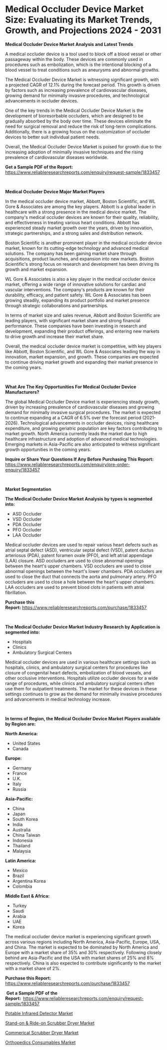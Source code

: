 <p><h1>Medical Occluder Device Market Size: Evaluating its Market Trends, Growth, and Projections 2024 - 2031</h1></p><p><strong>Medical Occluder Device Market Analysis and Latest Trends</strong></p>
<p><p>A medical occluder device is a tool used to block off a blood vessel or other passageway within the body. These devices are commonly used in procedures such as embolization, which is the intentional blocking of a blood vessel to treat conditions such as aneurysms and abnormal growths.</p><p>The Medical Occluder Device Market is witnessing significant growth, with a projected CAGR of 12.1% during the forecast period. This growth is driven by factors such as increasing prevalence of cardiovascular diseases, growing demand for minimally invasive procedures, and technological advancements in occluder devices.</p><p>One of the key trends in the Medical Occluder Device Market is the development of bioresorbable occluders, which are designed to be gradually absorbed by the body over time. These devices eliminate the need for surgical removal and reduce the risk of long-term complications. Additionally, there is a growing focus on the customization of occluder devices to better suit individual patient needs.</p><p>Overall, the Medical Occluder Device Market is poised for growth due to the increasing adoption of minimally invasive techniques and the rising prevalence of cardiovascular diseases worldwide.</p></p>
<p><strong>Get a Sample PDF of the Report:&nbsp;</strong> <a href="https://www.reliableresearchreports.com/enquiry/request-sample/1833457">https://www.reliableresearchreports.com/enquiry/request-sample/1833457</a></p>
<p>&nbsp;</p>
<p><strong>Medical Occluder Device Major Market Players</strong></p>
<p><p>In the medical occluder device market, Abbott, Boston Scientific, and WL Gore & Associates are among the key players. Abbott is a global leader in healthcare with a strong presence in the medical device market. The company's medical occluder devices are known for their quality, reliability, and effectiveness in treating various heart conditions. Abbott has experienced steady market growth over the years, driven by innovation, strategic partnerships, and a strong sales and distribution network.</p><p>Boston Scientific is another prominent player in the medical occluder device market, known for its cutting-edge technology and advanced medical solutions. The company has been gaining market share through acquisitions, product launches, and expansion into new markets. Boston Scientific's strong focus on research and development has been driving its growth and market expansion.</p><p>WL Gore & Associates is also a key player in the medical occluder device market, offering a wide range of innovative solutions for cardiac and vascular interventions. The company's products are known for their durability, efficacy, and patient safety. WL Gore & Associates has been growing steadily, expanding its product portfolio and market presence through strategic collaborations and partnerships.</p><p>In terms of market size and sales revenue, Abbott and Boston Scientific are leading players, with significant market share and strong financial performance. These companies have been investing in research and development, expanding their product offerings, and entering new markets to drive growth and increase their market share.</p><p>Overall, the medical occluder device market is competitive, with key players like Abbott, Boston Scientific, and WL Gore & Associates leading the way in innovation, market expansion, and growth. These companies are expected to continue driving market growth and expanding their market presence in the coming years.</p></p>
<p>&nbsp;</p>
<p><strong>What Are The Key Opportunities For Medical Occluder Device Manufacturers?</strong></p>
<p><p>The global Medical Occluder Device market is experiencing steady growth, driven by increasing prevalence of cardiovascular diseases and growing demand for minimally invasive surgical procedures. The market is expected to continue expanding at a CAGR of 6.5% over the forecast period (2021-2026). Technological advancements in occluder devices, rising healthcare expenditure, and growing geriatric population are key factors contributing to market growth. North America currently leads the market due to high healthcare infrastructure and adoption of advanced medical technologies. Emerging markets in Asia-Pacific are also anticipated to witness significant growth opportunities in the coming years.</p></p>
<p><strong>Inquire or Share Your Questions If Any Before Purchasing This Report:</strong> <a href="https://www.reliableresearchreports.com/enquiry/pre-order-enquiry/1833457">https://www.reliableresearchreports.com/enquiry/pre-order-enquiry/1833457</a></p>
<p>&nbsp;</p>
<p><strong>Market Segmentation</strong></p>
<p><strong>The Medical Occluder Device Market Analysis by types is segmented into:</strong></p>
<p><ul><li>ASD Occluder</li><li>VSD Occluder</li><li>PDA Occluder</li><li>PFO Occluder</li><li>LAA Occluder</li></ul></p>
<p><p>Medical occluder devices are used to repair various heart defects such as atrial septal defect (ASD), ventricular septal defect (VSD), patent ductus arteriosus (PDA), patent foramen ovale (PFO), and left atrial appendage (LAA) closure. ASD occluders are used to close abnormal openings between the heart's upper chambers. VSD occluders are used to close abnormal openings between the heart's lower chambers. PDA occluders are used to close the duct that connects the aorta and pulmonary artery. PFO occluders are used to close a hole between the heart's upper chambers. LAA occluders are used to prevent blood clots in patients with atrial fibrillation.</p></p>
<p><strong>Purchase this Report:&nbsp;</strong><a href="https://www.reliableresearchreports.com/purchase/1833457">https://www.reliableresearchreports.com/purchase/1833457</a></p>
<p>&nbsp;</p>
<p><strong>The Medical Occluder Device Market Industry Research by Application is segmented into:</strong></p>
<p><ul><li>Hospitals</li><li>Clinics</li><li>Ambulatory Surgical Centers</li></ul></p>
<p><p>Medical occluder devices are used in various healthcare settings such as hospitals, clinics, and ambulatory surgical centers for procedures like closure of congenital heart defects, embolization of blood vessels, and other occlusive interventions. Hospitals utilize occluder devices for a wide range of procedures, while clinics and ambulatory surgical centers often use them for outpatient treatments. The market for these devices in these settings continues to grow as the demand for minimally invasive procedures and advancements in medical technology increase.</p></p>
<p>&nbsp;</p>
<p><strong>In terms of Region, the Medical Occluder Device Market Players available by Region are:</strong></p>
<p>
    <p> <strong> North America: </strong>
        <ul>
            <li>United States</li>
            <li>Canada</li>
        </ul>
        </p> 
    <p> <strong> Europe: </strong>
        <ul>
            <li>Germany</li>
            <li>France</li>
            <li>U.K.</li>
            <li>Italy</li>
            <li>Russia</li>
        </ul>
        </p> 
    <p> <strong> Asia-Pacific: </strong>
        <ul>
            <li>China</li>
            <li>Japan</li>
            <li>South Korea</li>
            <li>India</li>
            <li>Australia</li>
            <li>China Taiwan</li>
            <li>Indonesia</li>
            <li>Thailand</li>
            <li>Malaysia</li>
        </ul>
        </p> 
    <p> <strong> Latin America: </strong>
        <ul>
            <li>Mexico</li>
            <li>Brazil</li>
            <li>Argentina Korea</li>
            <li>Colombia</li>
        </ul>
        </p> 
    <p> <strong> Middle East & Africa: </strong>
        <ul>
            <li>Turkey</li>
            <li>Saudi</li>
            <li>Arabia</li>
            <li>UAE</li>
            <li>Korea</li>
        </ul>
    </p>
    </p>
<p><p>The medical occluder device market is experiencing significant growth across various regions including North America, Asia-Pacific, Europe, USA, and China. The market is expected to be dominated by North America and Europe with a market share of 35% and 30% respectively. Following closely behind are Asia-Pacific and the USA with market shares of 25% and 8% respectively. China is also expected to contribute significantly to the market with a market share of 2%.</p></p>
<p><strong>Purchase this Report: </strong><a href="https://www.reliableresearchreports.com/purchase/1833457">https://www.reliableresearchreports.com/purchase/1833457</a></p>
<p>&nbsp;<strong>Get a Sample PDF of the Report:&nbsp;&nbsp;</strong><a href="https://www.reliableresearchreports.com/enquiry/request-sample/1833457">https://www.reliableresearchreports.com/enquiry/request-sample/1833457</a></p>
<p><strong></strong></p>
<p><p><a href="https://github.com/markusgodoy/Market-Research-Report-List-2/blob/main/potable-infrared-detector-market.md">Potable Infrared Detector Market</a></p><p><a href="https://github.com/pgtimber/Market-Research-Report-List-1/blob/main/stand-on-ride-on-scrubber-dryer-market.md">Stand-on & Ride-on Scrubber Dryer Market</a></p><p><a href="https://github.com/lataunyatinikmelvin59ilbd0dv/Market-Research-Report-List-1/blob/main/commerical-scrubber-dryer-market.md">Commerical Scrubber Dryer Market</a></p><p><a href="https://github.com/arionmp/Market-Research-Report-List-2/blob/main/orthopedics-consumables-market.md">Orthopedics Consumables Market</a></p></p>